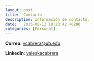 ```yaml
---
layout: post
title:  Contacto
description: Información de contacto.
date:   2015-08-12 10:23:42 +0200
categories: [Personal]
---
```


**Correo**: [vcabrera@ub.edu](mailto:vcabrera@ub.edu)

**Linkedin**: <a href="https://www.linkedin.com/in/valeskacabrera/" target="_blank">valeskacabrera</a>
